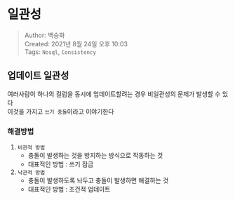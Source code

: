 # 일관성
>Author: 백승화  
>Created: 2021년 8월 24일 오후 10:03  
>Tags: `Nosql`, `Consistency`

## 업데이트 일관성
여러사람이 하나의 컬럼을 동시에 업데이트할려는 경우 비일관성의 문제가 발생할 수 있다  
이것을 가지고 `쓰기 충돌`이라고 이야기한다
### 해결방법
1. `비관적 방법`
   - 충돌이 발생하는 것을 방지하는 방식으로 작동하는 것
   - 대표적인 방법 : 쓰기 잠금
2. `낙관적 방법`
   - 충돌이 발생하도록 놔두고 충돌이 발생하면 해결하는 것
   - 대표적인 방법 : 조건적 업데이트


